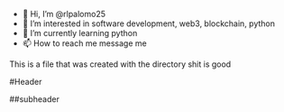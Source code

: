 - 👋 Hi, I’m @rlpalomo25
- 👀 I’m interested in software development, web3, blockchain, python
- 🌱 I’m currently learning python
- 📫 How to reach me message me

<!---
rlpalomo25/rlpalomo25 is a ✨ special ✨ repository because its `README.md` (this file) appears on your GitHub profile.
You can click the Preview link to take a look at your changes.
--->
This is a file that was created with the directory
shit is good


#Header

##subheader
